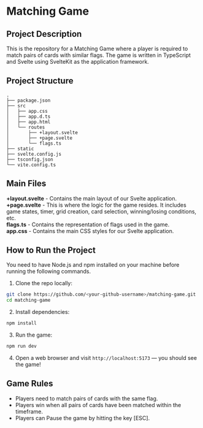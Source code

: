 # Matching Game

## Project Description

This is the repository for a Matching Game where a player is required to match pairs of cards with similar flags. The game is written in TypeScript and Svelte using SvelteKit as the application framework.

## Project Structure

```
.
├── package.json
├── src
│   ├── app.css
│   ├── app.d.ts
│   ├── app.html
│   └── routes
│       ├── +layout.svelte
│       ├── +page.svelte
│       └── flags.ts
├── static
├── svelte.config.js
├── tsconfig.json
└── vite.config.ts
```

## Main Files

**+layout.svelte** - Contains the main layout of our Svelte application.  
**+page.svelte** - This is where the logic for the game resides. It includes game states, timer, grid creation, card selection, winning/losing conditions, etc.  
**flags.ts** - Contains the representation of flags used in the game.  
**app.css** - Contains the main CSS styles for our Svelte application.

## How to Run the Project

You need to have Node.js and npm installed on your machine before running the following commands.

1. Clone the repo locally:

```bash
git clone https://github.com/<your-github-username>/matching-game.git
cd matching-game
```

2. Install dependencies:

```bash
npm install
```

3. Run the game:

```bash
npm run dev
```

4. Open a web browser and visit `http://localhost:5173` — you should see the game!

## Game Rules

- Players need to match pairs of cards with the same flag.
- Players win when all pairs of cards have been matched within the timeframe.
- Players can Pause the game by hitting the key [ESC].
